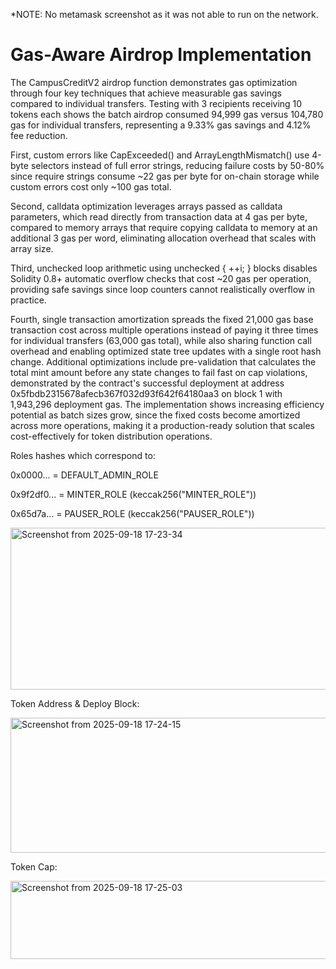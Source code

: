*NOTE: No metamask screenshot as it was not able to run on the network.

# Gas-Aware Airdrop Implementation

The CampusCreditV2 airdrop function demonstrates gas optimization through four key techniques that achieve measurable gas savings compared to individual transfers. Testing with 3 recipients receiving 10 tokens each shows the batch airdrop consumed 94,999 gas versus 104,780 gas for individual transfers, representing a 9.33% gas savings and 4.12% fee reduction. 

First, custom errors like CapExceeded() and ArrayLengthMismatch() use 4-byte selectors instead of full error strings, reducing failure costs by 50-80% since require strings consume ~22 gas per byte for on-chain storage while custom errors cost only ~100 gas total. 

Second, calldata optimization leverages arrays passed as calldata parameters, which read directly from transaction data at 4 gas per byte, compared to memory arrays that require copying calldata to memory at an additional 3 gas per word, eliminating allocation overhead that scales with array size. 

Third, unchecked loop arithmetic using unchecked { ++i; } blocks disables Solidity 0.8+ automatic overflow checks that cost ~20 gas per operation, providing safe savings since loop counters cannot realistically overflow in practice. 

Fourth, single transaction amortization spreads the fixed 21,000 gas base transaction cost across multiple operations instead of paying it three times for individual transfers (63,000 gas total), while also sharing function call overhead and enabling optimized state tree updates with a single root hash change. Additional optimizations include pre-validation that calculates the total mint amount before any state changes to fail fast on cap violations, demonstrated by the contract's successful deployment at address 0x5fbdb2315678afecb367f032d93f642f64180aa3 on block 1 with 1,943,296 deployment gas. The implementation shows increasing efficiency potential as batch sizes grow, since the fixed costs become amortized across more operations, making it a production-ready solution that scales cost-effectively for token distribution operations.

Roles hashes which correspond to:

0x0000... = DEFAULT_ADMIN_ROLE

0x9f2df0... = MINTER_ROLE (keccak256("MINTER_ROLE"))

0x65d7a... = PAUSER_ROLE (keccak256("PAUSER_ROLE"))

<img width="631" height="259" alt="Screenshot from 2025-09-18 17-23-34" src="https://github.com/user-attachments/assets/180fd617-36bf-4e89-a68e-cf13e755d438" />

Token Address & Deploy Block:

<img width="669" height="216" alt="Screenshot from 2025-09-18 17-24-15" src="https://github.com/user-attachments/assets/a0f7d836-1274-4d74-8a49-68c640a8fc61" />

Token Cap:

<img width="643" height="125" alt="Screenshot from 2025-09-18 17-25-03" src="https://github.com/user-attachments/assets/9e84cf7a-8d14-4711-b7d5-be07f938f0b4" />
